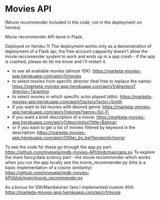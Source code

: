 # Movies API 
(Movie recommender included in the code, not in the deployment on heroku)

Movie recommender API done in Flask.

Deployed on heroku 
!!! The deployment works only as a demonstration of deployment of a Flask api, the free account cappacity doesn't allow the movie reccomender system to work and ends up in a app crash - if the app is crashed, please do let me know and I'll restart it.

 - to see all available movies (almost 10K): https://marketa-movies-app.herokuapp.com/api/v1/movies
 - to select movies from specific director (feel free to replace the name): https://marketa-movies-app.herokuapp.com/api/v1/directors?director=Tarantino
 - to select movies in which specific actor played (dtto): https://marketa-movies-app.herokuapp.com/api/v1/actors?actor=Smith
 - if you want to list movies with desired genre: https://marketa-movies-app.herokuapp.com/api/v1/genres?genre=Sci-Fi
 - if you want a brief description of a movie: https://marketa-movies-app.herokuapp.com/api/v1/description?title=Batman
 - or if you want to get a list of movies filtered by keyword in the description: https://marketa-movies-app.herokuapp.com/api/v1/filter_by_kw?keyword=horror

To see the code for these go through the app.py part: https://github.com/mvesela/imdb-movies-API/blob/main/app.py
To explore the more fancy/data sciency part - the movie recommender which works when you run the app locally see the movie_recommender.py (this is a basic implementation of a cosine similarity):  https://github.com/mvesela/imdb-movies-API/blob/main/movie_recommender.py

As a bonus for SW/Mandalorian fans I implemented custom 404: https://marketa-movies-app.herokuapp.com/api/v1/movie

